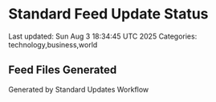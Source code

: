 # Standard Feed Update Status
Last updated: Sun Aug  3 18:34:45 UTC 2025
Categories: technology,business,world

## Feed Files Generated

Generated by Standard Updates Workflow
